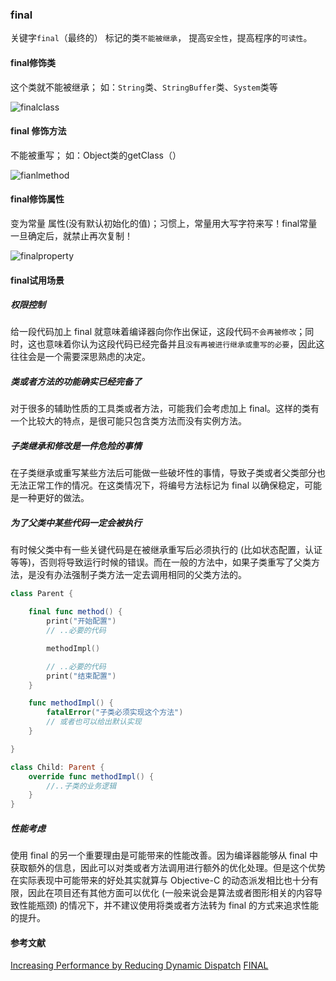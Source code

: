 ### final

关键字`final`（最终的） 标记的类`不能被继承`， 提高`安全性`，提高程序的`可读性`。

#### final修饰类

这个类就不能被继承； 如：`String`类、`StringBuffer`类、`System`类等

![finalclass]()

#### final 修饰方法

不能被重写； 如：Object类的getClass（）

![fianlmethod]()

#### final修饰属性

变为常量 属性(没有默认初始化的值)；习惯上，常量用大写字符来写！final常量一旦确定后，就禁止再次复制！

![finalproperty]()

#### final试用场景

##### 权限控制

给一段代码加上 final 就意味着编译器向你作出保证，这段代码`不会再被修改`；同时，这也意味着你认为这段代码已经完备并且`没有再被进行继承或重写的必要`，因此这往往会是一个需要深思熟虑的决定。


##### 类或者方法的功能确实已经完备了

对于很多的辅助性质的工具类或者方法，可能我们会考虑加上 final。这样的类有一个比较大的特点，是很可能只包含类方法而没有实例方法。

##### 子类继承和修改是一件危险的事情

在子类继承或重写某些方法后可能做一些破坏性的事情，导致子类或者父类部分也无法正常工作的情况。在这类情况下，将编号方法标记为 final 以确保稳定，可能是一种更好的做法。

##### 为了父类中某些代码一定会被执行

有时候父类中有一些关键代码是在被继承重写后必须执行的 (比如状态配置，认证等等)，否则将导致运行时候的错误。而在一般的方法中，如果子类重写了父类方法，是没有办法强制子类方法一定去调用相同的父类方法的。

```swift
class Parent {

    final func method() {
        print("开始配置")
        // ..必要的代码

        methodImpl()

        // ..必要的代码
        print("结束配置")
    }

    func methodImpl() {
        fatalError("子类必须实现这个方法")
        // 或者也可以给出默认实现
    }

}

class Child: Parent {
    override func methodImpl() {
        //..子类的业务逻辑
    }
}
```

##### 性能考虑

使用 final 的另一个重要理由是可能带来的性能改善。因为编译器能够从 final 中获取额外的信息，因此可以对类或者方法调用进行额外的优化处理。但是这个优势在实际表现中可能带来的好处其实就算与 Objective-C 的动态派发相比也十分有限，因此在项目还有其他方面可以优化 (一般来说会是算法或者图形相关的内容导致性能瓶颈) 的情况下，并不建议使用将类或者方法转为 final 的方式来追求性能的提升。

#### 参考文献

[Increasing Performance by Reducing Dynamic Dispatch](https://developer.apple.com/swift/blog/?id=27)
[FINAL](https://swifter.tips/final/)